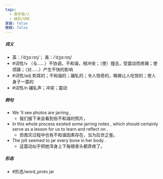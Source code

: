 ```yaml
---
tags:
  - 首字母/J
  - 级别/GRE
掌握: false
模糊: false
---
```

##### 词义
- 英：/ˈdʒɑːrɪŋ/； 美：/ˈdʒɑːrɪŋ/
- #词性/v  （与……）不协调，不和谐，相冲突；（使）撞击，受震动而疼痛；使烦躁；（对……）产生不快的影响
- #词性/adj  刺耳的；不和谐的；碾轧的；令人惊奇的，略微让人吃惊的；使人身子一震的
- #词性/n  碾轧声；冲突；震动
##### 例句
- We 'll see photos are jarring ,
	- 我们接下来会看到些不和谐的照片，
- In this whole process existed some jarring notes , which should certainly serve as a lesson for us to learn and reflect on .
	- 但救灾过程中也有不和谐因素存在，当为后世之鉴。
- The jolt seemed to jar every bone in her body .
	- 这震动似乎把她浑身上下每根骨头都弄疼了。
##### 形态
- #形态/word_proto jar
